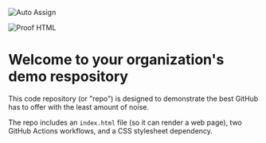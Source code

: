 ![Auto Assign](https://github.com/PKNU-Assemble/demo-repository/actions/workflows/auto-assign.yml/badge.svg)

![Proof HTML](https://github.com/PKNU-Assemble/demo-repository/actions/workflows/proof-html.yml/badge.svg)

# Welcome to your organization's demo respository
This code repository (or "repo") is designed to demonstrate the best GitHub has to offer with the least amount of noise.

The repo includes an `index.html` file (so it can render a web page), two GitHub Actions workflows, and a CSS stylesheet dependency.

